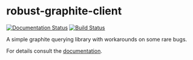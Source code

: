 # robust-graphite-client

[![Documentation Status](https://readthedocs.org/projects/robust-graphite-client/badge/?version=latest)](https://readthedocs.org/projects/robust-graphite-client/?badge=latest)
[![Build Status](https://travis-ci.org/Stupeflix/robust-graphite-client.svg)](https://travis-ci.org/Stupeflix/robust-graphite-client)

A simple graphite querying library with workarounds on some rare bugs.

For details consult the [documentation](http://robust-graphite-client.readthedocs.org/).
